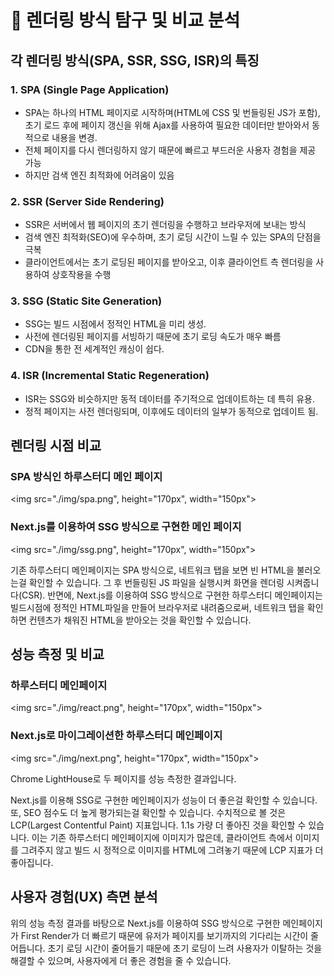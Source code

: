# 🎯 렌더링 방식 탐구 및 비교 분석

## 각 렌더링 방식(SPA, SSR, SSG, ISR)의 특징

### 1. SPA (Single Page Application)

- SPA는 하나의 HTML 페이지로 시작하며(HTML에 CSS 및 번들링된 JS가 포함), 초기 로드 후에 페이지 갱신을 위해 Ajax를 사용하여 필요한 데이터만 받아와서 동적으로 내용을 변경.
- 전체 페이지를 다시 렌더링하지 않기 때문에 빠르고 부드러운 사용자 경험을 제공 가능
- 하지만 검색 엔진 최적화에 어려움이 있음

### 2. SSR (Server Side Rendering)

- SSR은 서버에서 웹 페이지의 초기 렌더링을 수행하고 브라우저에 보내는 방식
- 검색 엔진 최적화(SEO)에 우수하며, 초기 로딩 시간이 느릴 수 있는 SPA의 단점을 극복
- 클라이언트에서는 초기 로딩된 페이지를 받아오고, 이후 클라이언트 측 렌더링을 사용하여 상호작용을 수행

### 3. SSG (Static Site Generation)

- SSG는 빌드 시점에서 정적인 HTML을 미리 생성.
- 사전에 렌더링된 페이지를 서빙하기 때문에 초기 로딩 속도가 매우 빠름
- CDN을 통한 전 세계적인 캐싱이 쉽다.

### 4. ISR (Incremental Static Regeneration)

- ISR는 SSG와 비슷하지만 동적 데이터를 주기적으로 업데이트하는 데 특히 유용.
- 정적 페이지는 사전 렌더링되며, 이후에도 데이터의 일부가 동적으로 업데이트 됨.

## 렌더링 시점 비교

### SPA 방식인 하루스터디 메인 페이지

<img src="./img/spa.png", height="170px", width="150px">

### Next.js를 이용하여 SSG 방식으로 구현한 메인 페이지

<img src="./img/ssg.png", height="170px", width="150px">

기존 하루스터디 메인페이지는 SPA 방식으로, 네트워크 탭을 보면 빈 HTML을 불러오는걸 확인할 수 있습니다. 그 후 번들링된 JS 파일을 실행시켜 화면을 렌더링 시켜줍니다(CSR). 반면에, Next.js를 이용하여 SSG 방식으로 구현한 하루스터디 메인페이지는 빌드시점에 정적인 HTML파일을 만들어 브라우저로 내려줌으로써, 네트워크 탭을 확인하면 컨텐츠가 채워진 HTML을 받아오는 것을 확인할 수 있습니다.

## 성능 측정 및 비교

### 하루스터디 메인페이지

<img src="./img/react.png", height="170px", width="150px">

### Next.js로 마이그레이션한 하루스터디 메인페이지

<img src="./img/next.png", height="170px", width="150px">

Chrome LightHouse로 두 페이지를 성능 측정한 결과입니다.

Next.js를 이용해 SSG로 구현한 메인페이지가 성능이 더 좋은걸 확인할 수 있습니다. 또, SEO 점수도 더 높게 평가되는걸 확인할 수 있습니다. 수치적으로 볼 것은 LCP(Largest Contentful Paint) 지표입니다. 1.1s 가량 더 좋아진 것을 확인할 수 있습니다. 이는 기존 하루스터디 메인페이지에 이미지가 많은데, 클라이언트 측에서 이미지를 그려주지 않고 빌드 시 정적으로 이미지를 HTML에 그려놓기 때문에 LCP 지표가 더 좋아집니다.

## 사용자 경험(UX) 측면 분석

위의 성능 측정 결과를 바탕으로 Next.js를 이용하여 SSG 방식으로 구현한 메인페이지가 First Render가 더 빠르기 때문에 유저가 페이지를 보기까지의 기다리는 시간이 줄어듭니다. 초기 로딩 시간이 줄어들기 때문에 초기 로딩이 느려 사용자가 이탈하는 것을 해결할 수 있으며, 사용자에게 더 좋은 경험을 줄 수 있습니다.

